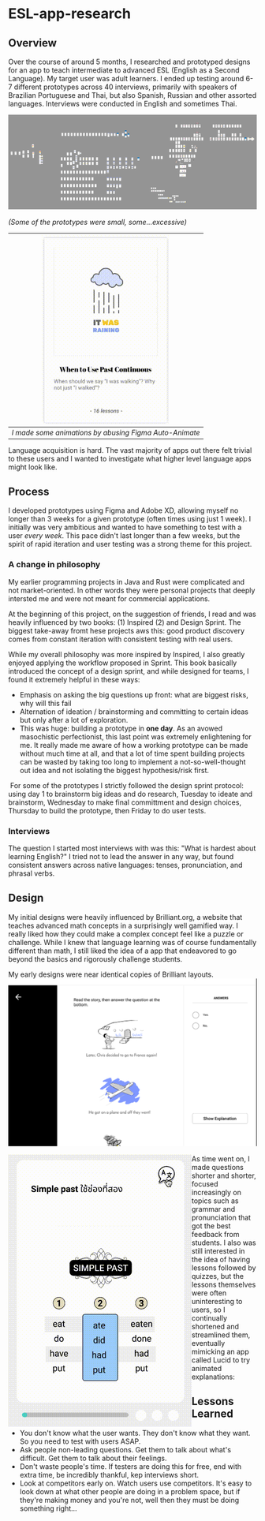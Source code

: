 # ESL-app-research

## Overview
Over the course of around 5 months, I researched and prototyped designs for an app to teach intermediate to advanced ESL (English as a Second Language). My target user was adult learners. I ended up testing around 6-7 different prototypes across 40 interviews, primarily with speakers of Brazilian Portuguese and Thai, but also Spanish, Russian and other assorted languages. Interviews were conducted in English and sometimes Thai. 

![Large project in Figma](large-prototype-project-size.png)

*(Some of the prototypes were small, some...excessive)*

| ![it-was-raining-card.gif](it-was-raining-card.gif) | 
|:--:| 
| *I made some animations by abusing Figma Auto-Animate* |

Language acquisition is hard. The vast majority of apps out there felt trivial to these users and I wanted to investigate what higher level language apps might look like. 

## Process
I developed prototypes using Figma and Adobe XD, allowing myself no longer than 3 weeks for a given prototype (often times using just 1 week). I initially was very ambitious and wanted to have something to test with a user _every week_. This pace didn't last longer than a few weeks, but the spirit of rapid iteration and user testing was a strong theme for this project. 

### A change in philosophy
My earlier programming projects in Java and Rust were complicated and not market-oriented. In other words they were personal projects that deeply intersted me and were not meant for commercial applications. 

At the beginning of this project, on the suggestion of friends, I read and was heavily influenced by two books: (1) Inspired (2) and Design Sprint. The biggest take-away fromt hese projects aws this: good product discovery comes from constant iteration with consistent testing with real users. <quote from inspired> 
  
While my overall philosophy was more inspired by Inspired, I also greatly enjoyed applying the workflow proposed in Sprint. This book basically introduced the concept of a design sprint, and while designed for teams, I found it extremely helpful in these ways: 
  - Emphasis on asking the big questions up front: what are biggest risks, why will this fail
  - Alternation of ideation / brainstorming and committing to certain ideas but only after a lot of exploration. 
  - This was huge: building a prototype in **one day**. 
  As an avowed masochistic perfectionist, this last point was extremely enlightening for me. It really made me aware of how a working prototype can be made without much time at all, and that a lot of time spent building projects can be wasted by taking too long to implement a not-so-well-thought out idea and not isolating the biggest hypothesis/risk first. 
<img of hand-drawn plans for design project> 
  For some of the prototypes I strictly followed the design sprint protocol: using day 1 to brainstorm big ideas and do research, Tuesday to ideate and brainstorm, Wednesday to make final committment and design choices, Thursday to build the prototype, then Friday to do user tests. 
  
 ### Interviews
  The question I started most interviews with was this: "What is hardest about learning English?" I tried not to lead the answer in any way, but found consistent answers across native languages: tenses, pronunciation, and phrasal verbs. 
 
  ## Design
  My initial designs were heavily influenced by Brilliant.org, a website that teaches advanced math concepts in a surprisingly well gamified way. I really liked how they could make a complex concept feel like a puzzle or challenge. While I knew that language learning was of course fundamentally different than math, I still liked the idea of a app that endeavored to go beyond the basics and rigorously challenge students. 
  
  My early designs were near identical copies of Brilliant layouts. 
  ![Animation of course title](did-you-ever-quiz.png)
  
  <img align="left" src="tenses-animation.gif">
As time went on, I made questions shorter and shorter, focused increasingly on topics such as grammar and pronunciation that got the best feedback from students. I also was still interested in the idea of having lessons followed by quizzes, but the lessons themselves were often uninteresting to users, so I continually shortened and streamlined them, eventually mimicking an app called Lucid to try animated explanations:
  
  ## Lessons Learned
  - You don't know what the user wants. They don't know what they want. So you need to test with users ASAP.
  - Ask people non-leading questions. Get them to talk about what's difficult. Get them to talk about their feelings. 
  - Don't waste people's time. If testers are doing this for free, end with extra time, be incredibly thankful, kep interviews short. 
  - Look at competitors early on. Watch users use competitors. It's easy to look down at what other people are doing in a problem space, but if they're making money and you're not, well then they must be doing something right...
